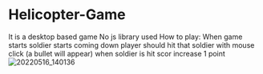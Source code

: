 # Helicopter-Game
It is a desktop based game 
No js library used 
How to play:
  When game starts soldier starts coming down player should hit that soldier with mouse click (a bullet will appear)  when soldier is hit scor increase 1 point
![20220516_140136](https://user-images.githubusercontent.com/72493647/168579526-debe934f-f60e-4f1a-9e95-7f5b0ac8eec1.jpg)
